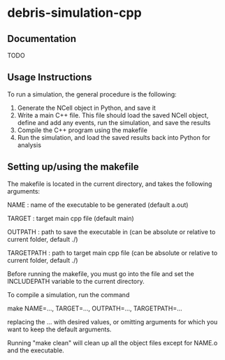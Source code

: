 # debris-simulation-cpp

## Documentation
TODO

## Usage Instructions
To run a simulation, the general procedure is the following:

1. Generate the NCell object in Python, and save it
2. Write a main C++ file. This file should load the saved NCell object, define and add any events, run the simulation, and save the results
3. Compile the C++ program using the makefile
4. Run the simulation, and load the saved results back into Python for analysis

## Setting up/using the makefile
The makefile is located in the current directory, and takes the following arguments:

NAME : name of the executable to be generated (default a.out)

TARGET : target main cpp file (default main)

OUTPATH : path to save the executable in (can be absolute or relative to current folder, default ./)

TARGETPATH : path to target main cpp file (can be absolute or relative to current folder, default ./)

Before running the makefile, you must go into the file and set the INCLUDEPATH variable to the current directory.

To compile a simulation, run the command

make NAME=..., TARGET=..., OUTPATH=..., TARGETPATH=...

replacing the ... with desired values, or omitting arguments for which you want to keep the default arguments.

Running "make clean" will clean up all the object files except for NAME.o and the executable.
